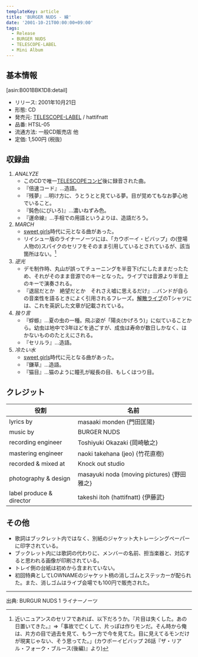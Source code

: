```yaml
---
templateKey: article
title: 'BURGER NUDS - 線'
date: '2001-10-21T00:00:00+09:00'
tags:
  - Release
  - BURGER NUDS
  - TELESCOPE-LABEL
  - Mini Album
---
```

## 基本情報

[asin:B001BBK1D8:detail]

* リリース: 2001年10月21日
* 形態: CD
* 発売元: [TELESCOPE-LABEL](/articles/label%3Atelescope) / hattifnatt
* 品番: HTSL-05
* 流通方法: 一般CD販売店 他
* 定価: 1,500円 (税抜)

## 収録曲

1. *ANALYZE*
   * このCDで唯一[TELESCOPEコンピ](/articles/2001-04-14-000000)後に録音された曲。
   * 『倍速コード』…造語。
   * 『残夢』…明け方に、うとうとと見ている夢。目が覚めてもなお夢心地でいること。
   * 『鈍色(にびいろ)』…濃いねずみ色。
   * 『運命線』…手相での用語というよりは、造語だろう。
2. *MARCH*
   * [sweet girls](/articles/band:sweetgirls)時代に元となる曲があった。
   * リイシュー版のライナーノーツには、「カウボーイ・ビバップ」の(登場人物の)スパイクのセリフをそのまま引用しているとされているが、該当箇所はない。[^1]
3. *逆光*
   * デモ制作時、丸山が誤ってチューニングを半音下げにしたままだったため、それがそのまま音源でのキーとなった。ライブでは音源より半音上のキーで演奏される。
   * 『退屈だとか　絶望だとか　それさえ嘘に思えるだけ』…バンドが自らの音楽性を語るときによく引用されるフレーズ。[解散ライブ](/articles/2004-06-21-000000)のTシャツには、これを英訳した文章が記載されている。
4. *独り言*
   * 『蜉蝣』…夏の虫の一種。飛ぶ姿が「陽炎(かげろう)」に似ていることから。幼虫は地中で3年ほどを過ごすが、成虫は寿命が数日しかなく、はかないもののたとえにされる。
   * 『セリルラ』…造語。
5. *冷たい水*
   * [sweet girls](/articles/band:sweetgirls)時代に元となる曲があった。
   * 『鎌草』…造語。
   * 『猫目』…猫のように瞳孔が縦長の目、もしくはつり目。

## クレジット

役割|名前
-|-
lyrics by | masaaki monden {門田匡陽}
music by | BURGER NUDS
recording engineer | Toshiyuki Okazaki {岡崎敏之}
mastering engineer | naoki takehana (jeo) {竹花直樹}
recorded & mixed at | Knock out studio
photography & design | masayuki noda (moving pictures) {野田雅之}
label produce & director | takeshi itoh (hattifnatt) {伊藤武}

## その他

* 歌詞はブックレット内ではなく、別紙のジャケット大トレーシングペーパーに印字されている。
* ブックレット内には歌詞の代わりに、メンバーの名前、担当楽器と、対応すると思われる画像が印刷されている。
* トレイ側の台紙は初めから含まれていない。
* 初回特典としてLOWNAMEのジャケット柄の消しゴムとステッカーが配られた。また、消しゴムはライブ会場でも100円で販売された。

---

出典: BURGUR NUDS 1 ライナーノーツ

[^1]: 近いニュアンスのセリフであれば、以下だろうか。『片目は失くした。あの日置いてきた。』⇒「事故で亡くして、片っぽは作りモンだ。そん時から俺は、片方の目で過去を見て、もう一方で今を見てた。目に見えてるモンだけが現実じゃない、そう思ってた。」(カウボーイビバップ 26話『ザ・リアル・フォーク・ブルース(後編)』より) 
